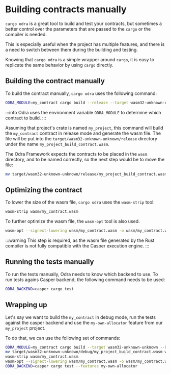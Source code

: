 # Building contracts manually

`cargo odra` is a great tool to build and test your contracts, but sometimes
 a better control over the parameters that are passed to the `cargo`
or the compiler is needed. 

This is especially useful when the project has multiple features, and there is a need
to switch between them during the building and testing.

Knowing that `cargo odra` is a simple wrapper around `cargo`, it is easy to replicate
the same behavior by using `cargo` directly.

## Building the contract manually

To build the contract manually, `cargo odra` uses the following command:

```bash
ODRA_MODULE=my_contract cargo build --release --target wasm32-unknown-unknown --bin my_project_build_contract
```

:::info
Odra uses the environment variable `ODRA_MODULE` to determine which contract to build.
:::

Assuming that project's crate is named `my_project`, this command will build
the `my_contract` contract in release mode and generate the wasm file.
The file will be put into the `target/wasm32-unknown-unknown/release` directory under
the name `my_project_build_contract.wasm`.

The Odra Framework expects the contracts to be placed in the `wasm` directory, and
to be named correctly, so the next step would be to move the file:

```bash
mv target/wasm32-unknown-unknown/release/my_project_build_contract.wasm wasm/my_contract.wasm
```

## Optimizing the contract

To lower the size of the wasm file, `cargo odra` uses the `wasm-strip` tool:

```bash
wasm-strip wasm/my_contract.wasm
```

To further optimize the wasm file, the `wasm-opt` tool is also used.
```bash
wasm-opt --signext-lowering wasm/my_contract.wasm -o wasm/my_contract.wasm
```

:::warning
This step is required, as the wasm file generated by the Rust compiler is not
fully compatible with the Casper execution engine.
:::

## Running the tests manually

To run the tests manually, Odra needs to know which backend to use.
To run tests agains Casper backend, the following command needs to be used:

```bash
ODRA_BACKEND=casper cargo test
```

## Wrapping up

Let's say we want to build the `my_contract` in debug mode, run the tests against the
casper backend and use the `my-own-allocator` feature from our `my_project` project.

To do that, we can use the following set of commands:

```bash
ODRA_MODULE=my_contract cargo build --target wasm32-unknown-unknown --bin my_project_build_contract
mv target/wasm32-unknown-unknown/debug/my_project_build_contract.wasm wasm/my_contract.wasm
wasm-strip wasm/my_contract.wasm
wasm-opt --signext-lowering wasm/my_contract.wasm -o wasm/my_contract.wasm
ODRA_BACKEND=casper cargo test --features my-own-allocator
```
